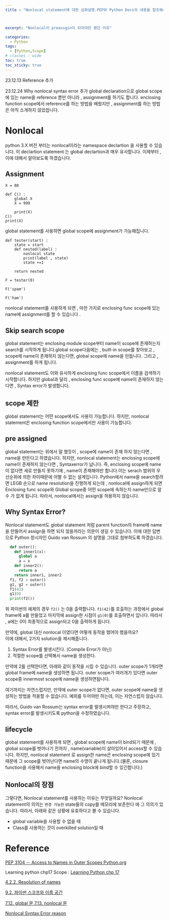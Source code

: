 ```yaml
---
title : "Nonlocal statement에 대한 심화설명.PEP와 Python Docs의 내용을 참조해서 알아보자"



excerpt: "Nonlocal이 preassgin이 되어야만 했던 이유"

categories:
  - Python
tags:
  - [Python,Scope]
# classes : wide
toc: true
toc_sticky: true
---
```

23.12.13  Reference 추가 

23.12.24 Why nonlocal syntax error  추가
global declaration으로 global scope에 있는 name을 reference 뿐만 아니라 , assignment를 하기도 합니다. enclosing function scope에서 reference를 하는 방법을 배웠지만 , assignment를 하는 방법은 아직 소개하지 않았씁니다.

# Nonlocal

python 3.X 버전 부터는 nonlocal이라는 namespace declartion 을 사용할 수 있습니다. 이 declartion statement 는 global declartion과 매우 유사합니다. 이제부터 , 이에 대해서 알아보도록 하겠습니다.

## Assignment

```
X = 88

def C() :
    global X
    X = 999

    print(X)
C()
print(X)
```

global statement를 사용하면 global scope에 assignment가 가능해집니다. 

```
def tester(start) :
    state = start
    def nested(label) :
        nonlocal state
        print(label , state)
        state +=1 
        
    return nested

F = tester(0)

F('spam')

F('ham')
```

nonlocal statement를 사용하게 되면 , 마찬 가지로 enclosing func scope에 있는 name에 assignment를 할 수 있습니다 .

## Skip search scope

global statement는 enclosing module scope부터 name이 scope에 존재하는지 search를 시작하게 됩니다.global scope다음에는 , built-in scope를 찾아보고 , scope에 name이 존재하지 않는다면, global scope에 name을 만듭니다. 그리고 , assignment를 하게 됩니다. 

nonlocal statement도 이와 유사하게 enclosing func scope에서 이름을 검색하기 시작합니다. 하지만 global과 달리 , enclosing func scope에 name이 존재하지 않는다면 , Syntax error가 발생합니다. 



## scope 제한

global statement는 어떤 scope에서도 사용이 가능합니다. 하지만, nonlocal statement은  enclosing function scope에서만 사용이 가능합니다. 

## pre assigned

global statement는 위에서 말 했듯이 , scope에 name이 존재 하지 않는다면 , name을 만든다고 하였습니다. 하지만, nonlocal statement는 enclosing scope에 name이 존재하지 않는다면 , Syntaxerror가 납니다. 즉, enclosing scope에 name이 없다면 새로 만들지 못하기에 , name이 존재해야만 합니다.이는 serach 범위의 우선순위에 의한 차이때문에 어쩔 수 없는 설계입니다. Python에서 name을 search할려면 LEGB 순으로 name resolution을 진행하게 되는데 , nonlocal에 assign하게 되면  Enclosing func scope와 Global scope중 어떤 scope에 속하는지 name만으로 알수 가 없게 됩니다. 따라서, nonlocal에서는 assign을 허용하지 않습니다.

## Why Syntax Error?
Nonlocal statement도 global statement 처럼 parent function의 frame에 name을 만들어서 assign을 하면 되지 않을까라는 의문이 생길 수 있습니다.
이에 대한 답변으로 Python 창시자인  Guido van Rossum 의 설명을 그대로 첨부하도록 하겠습니다.


```python
  def outer():
    def inner1(x):
      global a
      a = x
    def inner2():
      return a
    return inner1, inner2
  f1, f2 = outer()
  g1, g2 = outer()
  f1(42)
  g1(0)
  print(f2())
```
위 파이썬의 예제의 경우 `f2()` 는 0을 출력합니다. `f1(42)`를 호출하는 과정에서 global frame에 a를 만들었고 마지막에 assign한 시점이 `g1(0)`를 호출하면서 입니다. 따라서 , a에는 0이 최종적으로 assign되고 0을 출력하게 됩니다. 

만약에, global 대신 nonlocal 이였다면 어떻게 동작을 했어야 했을까요?  
이에 대해서, 2가지 solution을 제시해줍니다.
1. Syntax Error를 발생시킨다. (Compile Error가 아닌)
2. 적절한 scope를 선택해서 name을 생성한다.

만약에 2를 선택한다면, 아래와 같이 동작을 시킬 수 있습니다. outer scope가 1개라면 global frame에 name을 생성하면 됩니다. outer scope가 여러개가 있다면 outer scope중 innermost scope에 name을 생성하면됩니다.  

여기까지는 자연스럽지만, 만약에 outer scope가 없다면, outer scope에 name을 생성하는 방법을 적용할 수 없습니다. 예외를 두어야만 하는데, 이는 자연스럽지 않습니다.

따라서, Guido van Rossum는 syntax error를 발생시켜야만 한다고 주장하고, syntax error를 발생시키도록 python을 수정하였습니다.


## lifecycle

global statement를 사용하게 되면 , global scope에 name이 bind되기 때문에 , global scope를 벗어나기 전까지 , name(variable)이 살아있어서 access할 수 있습니다. 하지만, nonlocal statement 로 assign한 name은 enclosing scope에 있기 때문에 그 scope를 벗어난다면 name의 수명이 끝나게 됩니다.(물론, closure function을 사용해서 name을 enclosing block에 bind할 수 있긴합니다.)


## Nonlocal의 장점

그렇다면, Nonlocal statement를 사용하는 이유는 무엇일까요? Nonlocal statement의 의의는 `변경 가능한`  state들의 copy를 메모리에 보존한다 에 그 의의가 있습니다. 따라서, 아래와 같은 상황에 유효하다고 볼 수 있습니다.

- global variable을 사용할 수 없을 때
- Class를 사용하는 것이 overkilled solution일 때 



# Reference

[PEP 3104 -- Access to Names in Outer Scopes  Python.org](https://www.python.org/dev/peps/pep-3104/)

Learning python chp17 Scope :  [Learning Python chp 17](https://www.google.co.kr/url?sa=t&amp;rct=j&amp;q=&amp;esrc=s&amp;source=web&amp;cd=&amp;cad=rja&amp;uact=8&amp;ved=2ahUKEwjZ7d_Fj471AhXLdXAKHYArDi8QFnoECAQQAQ&amp;url=https%3A%2F%2Fwww.amazon.com%2FLearning-Python-Powerful-Object-Oriented-Programming-ebook%2Fdp%2FB00DDZPC9S&amp;usg=AOvVaw3OQRO0BHmts707N8L_VY0O)

[4.2.2. Resolution of names](https://docs.python.org/3/reference/executionmodel.html?highlight=bind#naming-and-binding)

[9.2. 파이썬 스코프와 이름 공간](https://docs.python.org/ko/3/tutorial/classes.html?highlight=name%20resolution%20rule#python-scopes-and-namespaces)  

[7.12. global 문 7.13. nonlocal 문](https://docs.python.org/ko/3/reference/simple_stmts.html#the-global-statement)


[Nonlocal Syntax Error reason](https://mail.python.org/pipermail/python-dev/2006-July/066968.html)

